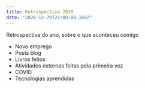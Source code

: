 ```yaml
---
title: Retrospectiva 2020
date: "2020-12-29T22:00:00.169Z"
---
```


Retrospectiva do ano, sobre o que aconteceu comigo

- Novo emprego
- Posts blog
- Livros feitos
- Atividades externas feitas pela primeira vez
- COVID
- Tecnologias aprendidas